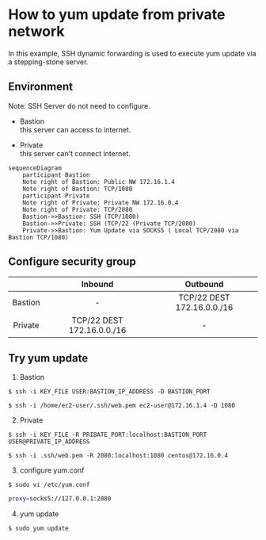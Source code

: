 # How to yum update from private network

In this example, SSH dynamic forwarding is used to execute yum update via a stepping-stone server.

## Environment
Note: SSH Server do not need to configure.

- Bastion  
this server can access to internet.

- Private  
this server can't connect internet.

```Mermaid
sequenceDiagram
    participant Bastion
    Note right of Bastion: Public NW 172.16.1.4
    Note right of Bastion: TCP/1080
    participant Private
    Note right of Private: Private NW 172.16.0.4
    Note right of Private: TCP/2080
    Bastion->>Bastion: SSH (TCP/1080)
    Bastion->>Private: SSH (TCP/22 (Private TCP/2080)
    Private->>Bastion: Yum Update via SOCKS5 ( Local TCP/2080 via Bastion TCP/1080)
```

## Configure security group

|         |          Inbound           |          Outbound          |
| :-----: | :------------------------: | :------------------------: |
| Bastion |             -              | TCP/22 DEST 172.16.0.0./16 |
| Private | TCP/22 DEST 172.16.0.0./16 |             -              |


## Try yum update

1. Bastion

`$ ssh -i KEY_FILE USER:BASTION_IP_ADDRESS -D BASTION_PORT`  

`$ ssh -i /home/ec2-user/.ssh/web.pem ec2-user@172.16.1.4 -D 1080`

2. Private

`$ ssh -i KEY_FILE -R PRIBATE_PORT:localhost:BASTION_PORT USER@PRIVATE_IP_ADDRESS`  

`$ ssh -i .ssh/web.pem -R 2080:localhost:1080 centos@172.16.0.4`

3. configure yum.conf

`$ sudo vi /etc/yum.conf`

```bash
proxy=socks5://127.0.0.1:2080
```

4. yum update

`$ sudo yum update`
